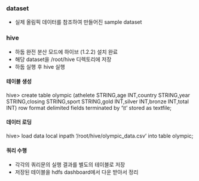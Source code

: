 ### dataset
- 실제 올림픽 데이터를 참조하여 만들어진 sample dataset

### hive
- 하둡 완전 분산 모드에 하이브 (1.2.2) 설치 완료
- 해당 dataset을 /root/hive 디렉토리에 저장
- 하둡 실행 후 hive 실행


#### 테이블 생성
hive> create table olympic (athelete STRING,age INT,country STRING,year STRING,closing STRING,sport STRING,gold INT,silver INT,bronze INT,total INT)
        row format delimited
        fields terminated by ‘\t’
        stored as textfile;

#### 데이터 로딩
hive> load data local inpath ‘/root/hive/olympic_data.csv’ into table olympic;


#### 쿼리 수행
- 각각의 쿼리문의 실행 결과를 별도의 테이블로 저장
- 저장된 테이블을 hdfs dashboard에서 다운 받아서 정리
